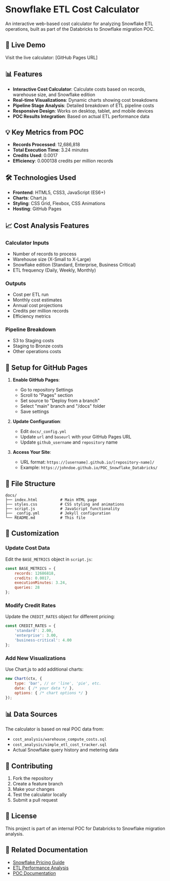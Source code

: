 # Snowflake ETL Cost Calculator

An interactive web-based cost calculator for analyzing Snowflake ETL operations, built as part of the Databricks to Snowflake migration POC.

## 🚀 Live Demo

Visit the live calculator: [GitHub Pages URL]

## 📊 Features

- **Interactive Cost Calculator**: Calculate costs based on records, warehouse size, and Snowflake edition
- **Real-time Visualizations**: Dynamic charts showing cost breakdowns
- **Pipeline Stage Analysis**: Detailed breakdown of ETL pipeline costs
- **Responsive Design**: Works on desktop, tablet, and mobile devices
- **POC Results Integration**: Based on actual ETL performance data

## 💡 Key Metrics from POC

- **Records Processed**: 12,686,818
- **Total Execution Time**: 3.24 minutes
- **Credits Used**: 0.0017
- **Efficiency**: 0.000138 credits per million records

## 🛠️ Technologies Used

- **Frontend**: HTML5, CSS3, JavaScript (ES6+)
- **Charts**: Chart.js
- **Styling**: CSS Grid, Flexbox, CSS Animations
- **Hosting**: GitHub Pages

## 📈 Cost Analysis Features

### Calculator Inputs
- Number of records to process
- Warehouse size (X-Small to X-Large)
- Snowflake edition (Standard, Enterprise, Business Critical)
- ETL frequency (Daily, Weekly, Monthly)

### Outputs
- Cost per ETL run
- Monthly cost estimates
- Annual cost projections
- Credits per million records
- Efficiency metrics

### Pipeline Breakdown
- S3 to Staging costs
- Staging to Bronze costs
- Other operations costs

## 🚀 Setup for GitHub Pages

1. **Enable GitHub Pages**:
   - Go to repository Settings
   - Scroll to "Pages" section
   - Set source to "Deploy from a branch"
   - Select "main" branch and "/docs" folder
   - Save settings

2. **Update Configuration**:
   - Edit `docs/_config.yml`
   - Update `url` and `baseurl` with your GitHub Pages URL
   - Update `github_username` and `repository` name

3. **Access Your Site**:
   - URL format: `https://[username].github.io/[repository-name]/`
   - Example: `https://johndoe.github.io/POC_Snowflake_Databricks/`

## 📁 File Structure

```
docs/
├── index.html          # Main HTML page
├── styles.css          # CSS styling and animations
├── script.js           # JavaScript functionality
├── _config.yml         # Jekyll configuration
└── README.md           # This file
```

## 🔧 Customization

### Update Cost Data
Edit the `BASE_METRICS` object in `script.js`:
```javascript
const BASE_METRICS = {
    records: 12686818,
    credits: 0.0017,
    executionMinutes: 3.24,
    queries: 28
};
```

### Modify Credit Rates
Update the `CREDIT_RATES` object for different pricing:
```javascript
const CREDIT_RATES = {
    'standard': 2.00,
    'enterprise': 3.00,
    'business-critical': 4.00
};
```

### Add New Visualizations
Use Chart.js to add additional charts:
```javascript
new Chart(ctx, {
    type: 'bar', // or 'line', 'pie', etc.
    data: { /* your data */ },
    options: { /* chart options */ }
});
```

## 📊 Data Sources

The calculator is based on real POC data from:
- `cost_analysis/warehouse_compute_costs.sql`
- `cost_analysis/simple_etl_cost_tracker.sql`
- Actual Snowflake query history and metering data

## 🤝 Contributing

1. Fork the repository
2. Create a feature branch
3. Make your changes
4. Test the calculator locally
5. Submit a pull request

## 📝 License

This project is part of an internal POC for Databricks to Snowflake migration analysis.

## 🔗 Related Documentation

- [Snowflake Pricing Guide](https://www.snowflake.com/pricing/)
- [ETL Performance Analysis](../DATABRICKS_SNOWFLAKE_ETL_DIFFERENCES.md)
- [POC Documentation](../CLAUDE.md)
